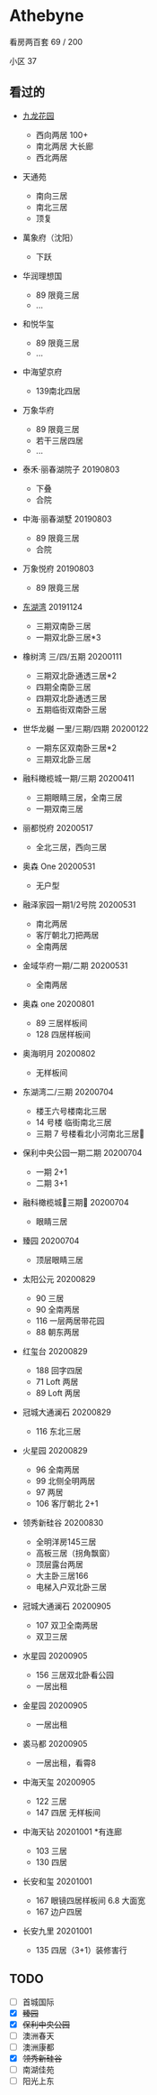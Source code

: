 # Athebyne
看房两百套 69 / 200 

小区 37

## 看过的

- [九龙花园](src/九龙花园.md)
  - 西向两居 100+
  - 南北两居 大长廊
  - 西北两居
  
- 天通苑
  - 南向三居
  - 南北三居
  - 顶复
  
- 萬象府（沈阳）
  - 下跃
  
- 华润理想国
  - 89 限竟三居
  - ...
- 和悦华玺
  - 89 限竟三居
  - ...
- 中海望京府
  - 139南北四居
- 万象华府
  - 89 限竟三居
  - 若干三居四居
  - ...
- 泰禾·丽春湖院子 20190803
  - 下叠
  - 合院
- 中海·丽春湖墅 20190803
  - 89 限竟三居
  - 合院
- 万象悦府 20190803
  - 89 限竟三居
- [东湖湾](src/东湖湾.md) 20191124
  - 三期双南卧三居
  - 一期双北卧三居*3
- 橡树湾 三/四/五期  20200111
  - 三期双北卧通透三居*2
  - 四期全南卧三居
  - 四期双北卧通透三居
  - 五期临街双南卧三居
- 世华龙樾 一里/三期/四期 20200122
  - 一期东区双南卧三居*2
  - 三期双北卧三居
- 融科橄榄城一期/三期   20200411
  - 三期眼睛三居，全南三居
  - 一期双南三居
- 丽都悦府   20200517
  - 全北三居，西向三居
- 奥森 One  20200531
  - 无户型
- 融泽家园一期1/2号院  20200531
  - 南北两居
  - 客厅朝北刀把两居
  - 全南两居
- 金域华府一期/二期  20200531
  - 全南两居

- 奥森 one 20200801
  - 89 三居样板间
  - 128 四居样板间

- 奥海明月 20200802
  - 无样板间
  
- 东湖湾二/三期 20200704
  - 楼王六号楼南北三居
  - 14 号楼 临街南北三居
  - 三期 7 号楼看北小河南北三居

- 保利中央公园一期二期 20200704
  - 一期 2+1
  - 二期 3+1

- 融科橄榄城三期 20200704
  - 眼睛三居

- 臻园 20200704
  - 顶层眼睛三居

- 太阳公元 20200829
  - 90 三居
  - 90 全南两居
  - 116 一层两居带花园
  - 88 朝东两居
  
- 红玺台 20200829
  - 188 回字四居
  - 71 Loft 两居
  - 89 Loft 两居

- 冠城大通澜石 20200829
  - 116 东北三居

- 火星园 20200829
  - 96 全南两居
  - 99 北侧全明两居
  - 97 两居
  - 106 客厅朝北 2+1

- 领秀新硅谷 20200830
  - 全明洋房145三居
  - 高板三居（拐角飘窗）
  - 顶层露台两居
  - 大主卧三居166
  - 电梯入户双北卧三居

- 冠城大通澜石 20200905
  - 107 双卫全南两居
  - 双卫三居

- 水星园 20200905
  - 156 三居双北卧看公园
  - 一居出租

- 金星园 20200905
  - 一居出租

- 裘马都 20200905 
  - 一居出租，看霄8

- 中海天玺 20200905
  - 122 三居
  - 147 四居 无样板间

- 中海天钻 20201001 *有连廊
  - 103 三居
  - 130 四居

- 长安和玺 20201001
  - 167 眼镜四居样板间 6.8 大面宽
  - 167 边户四居

- 长安九里 20201001
  - 135 四居（3+1）装修害行

## TODO

- [ ] 首城国际
- [x] ~~臻园~~
- [x] ~~保利中央公园~~
- [ ] 澳洲春天
- [ ] 澳洲康都
- [x] ~~领秀新硅谷~~
- [ ] 南湖佳苑
- [ ] 阳光上东
